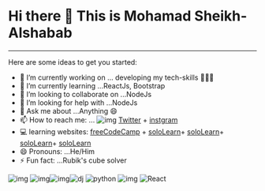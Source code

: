 #                                                          __Hi there 👋  This is Mohamad Sheikh-Alshabab__

-------------------------------------------

Here are some ideas to get you started:

- 🔭 I’m currently working on ... developing my tech-skills 🧑🏻‍💻 
- 🌱 I’m currently learning ...ReactJs, Bootstrap
- 👯 I’m looking to collaborate on ...NodeJs
- 🤔 I’m looking for help with ...NodeJs
- 💬 Ask me about ...Anything 😄
- 📫 How to reach me: ... ![img](https://camo.githubusercontent.com/4d00b21e95ad13be23cd63c527a39f04bf085b1b/68747470733a2f2f696d672e736869656c64732e696f2f62616467652f2532302d547769747465722d323641304544) [Twitter](https://twitter.com/AboAhmad12320) + [instgram](https://www.instagram.com/mohammadsheikhalshabab/)
- 💻  learning websites: [freeCodeCamp](https://www.freecodecamp.org/mohamad_sheikh_alshabab) + [soloLearn](https://www.sololearn.com/Profile/17836072)+ [soloLearn](https://www.sololearn.com/Profile/17836072)+ [soloLearn](https://www.sololearn.com/Profile/17836072)+ [soloLearn](https://www.sololearn.com/Profile/17836072)
- 😄 Pronouns: ...He/Him
- ⚡ Fun fact: ...Rubik's cube solver

![img](https://img.stackshare.io/service/1011/n1JRsFeB_400x400.png) ![img](https://img.stackshare.io/service/1028/ASOhU5xJ.png)![img](https://img.stackshare.io/service/27/sBsvBbjY.png)![dj](https://encrypted-tbn0.gstatic.com/images?q=tbn:ANd9GcSuWcURtAAsXBrp2p0FLCBsJn3pYTufqKqJcbiXfnObYhwBfrwn&s)
![python](https://www.python.org/static/community_logos/python-logo-master-v3-TM-flattened.png)
![img](https://miro.medium.com/max/400/1*onZhQJU7A3ab6V1sHfMRkQ.jpeg) 
![React](https://res.cloudinary.com/practicaldev/image/fetch/s--wCGgterD--/c_limit%2Cf_auto%2Cfl_progressive%2Cq_auto%2Cw_880/https://www.freecodecamp.org/news/content/images/size/w2000/2020/02/Ekran-Resmi-2019-11-18-18.08.13.png)
